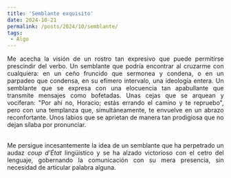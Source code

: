 ```yaml
---
title: 'Semblante exquisito'
date: 2024-10-21
permalink: /posts/2024/10/semblante/
tags:
 - Algo
---
```



<div style="text-align: justify;">

Me acecha la visión de un rostro tan expresivo que puede permitirse prescindir del verbo. Un semblante que podría encontrar al cruzarme con cualquiera: en un ceño fruncido que sermonea y condena, o en un parpadeo que condensa, en su efímero intervalo, una ideología entera. Un semblante que se expresa con una elocuencia tan apabullante que transmite mensajes como bofetadas. Unas cejas que se arquean y vociferan: "Por ahí no, Horacio; estás errando el camino y te repruebo", pero con una templanza que, simultáneamente, te envuelve en un abrazo reconfortante. Unos labios que se aprietan de manera tan prodigiosa que no dejan sílaba por pronunciar.<br>

<br>Me persigue incesantemente la idea de un semblante que ha perpetrado un audaz <em>coup d'État</em> lingüístico y se ha alzado victorioso con el cetro del lenguaje, gobernando la comunicación con su mera presencia, sin necesidad de articular palabra alguna.<br>

</div><br>
